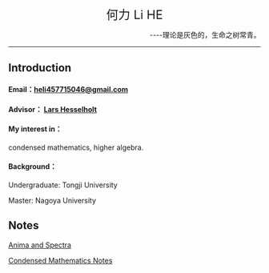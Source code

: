 <center><font size=5>何力 Li HE </font></center>


<p align="right">----理论是灰色的，生命之树常青。</p>


---

## Introduction

#### Email：[heli457715046@gmail.com](heli457715046@gmail.com)

#### Advisor： [Lars Hesselholt](https://www.math.nagoya-u.ac.jp/~larsh/)

#### My interest in：
condensed mathematics, higher algebra.

#### Background：
Undergraduate: Tongji University

Master: Nagoya University





## Notes
[Anima and Spectra](/An&Sp.pdf)

[Condensed Mathematics Notes](https://github.com/he199809/heli/blob/gh-pages/Condensed%20Mathematics_Notes.pdf)


